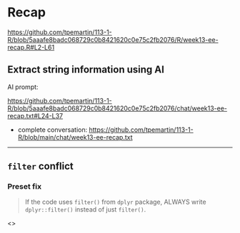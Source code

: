 # Recap

<https://github.com/tpemartin/113-1-R/blob/5aaafe8badc068729c0b8421620c0e75c2fb2076/R/week13-ee-recap.R#L2-L61>

## Extract string information using AI

AI prompt:

<https://github.com/tpemartin/113-1-R/blob/5aaafe8badc068729c0b8421620c0e75c2fb2076/chat/week13-ee-recap.txt#L24-L37>

  - complete conversation: <https://github.com/tpemartin/113-1-R/blob/main/chat/week13-ee-recap.txt>

***

## `filter` conflict

### Preset fix

> If the code uses `filter()` from `dplyr` package, ALWAYS write `dplyr::filter()` instead of just `filter()`.

<>